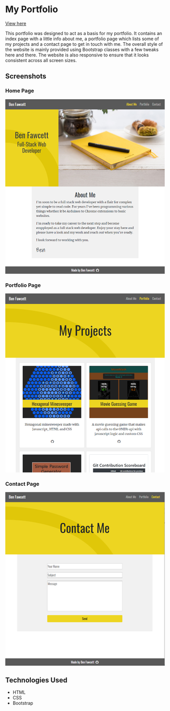 # My Portfolio

[View here](https://hexagonatron.github.io/Portfolio/)

This portfolio was designed to act as a basis for my portfolio. It contains an index page with a little info about me, a portfolio page which lists some of my projects and a contact page to get in touch with me. The overall style of the website is mainly provided using Bootstrap classes with a few tweaks here and there. The website is also responsive to ensure that it looks consistent across all screen sizes.

## Screenshots

### Home Page
![Screenshot of homepage](./screens/home.png)

### Portfolio Page
![Screenshot of portfolio](./screens/projects.png)

### Contact Page
![Screenshot of contact page](./screens/contact.png)

## Technologies Used
* HTML
* CSS
* Bootstrap